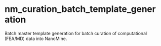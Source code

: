 # nm_curation_batch_template_generation
Batch master template generation for batch curation of computational (FEA/MD) data into NanoMine.
